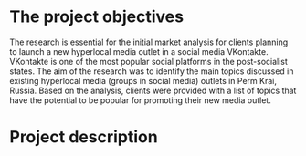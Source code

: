 # The project objectives 
The research is essential for the initial market analysis for clients planning to launch a new hyperlocal media outlet in a social media VKontakte. VKontakte is  one of the most popular social platforms in the post-socialist states. The aim of the research was to identify the main topics discussed in existing hyperlocal media (groups in social media) outlets in Perm Krai, Russia. Based on the analysis, clients were provided with a list of topics that have the potential to be popular for promoting their new media outlet.

# Project description
